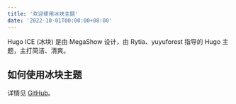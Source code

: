 ```yaml
---
title: '欢迎使用冰块主题'
date: '2022-10-01T00:00:00+08:00'
---
```


Hugo ICE (冰块) 是由 MegaShow 设计，由 Rytia、yuyuforest 指导的 Hugo 主题，主打简洁、清爽。

<!--more-->

## 如何使用冰块主题

详情见 [GitHub](https://github.com/megashow/hugo-ice)。
